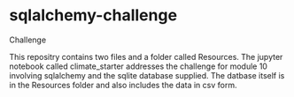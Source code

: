 # sqlalchemy-challenge
Challenge

This repositry contains two files and a folder called Resources. The jupyter notebook called climate_starter addresses the challenge for module 10 involving sqlalchemy and the sqlite database supplied. The datbase itself is in the Resources folder and also includes the data in csv form. 
